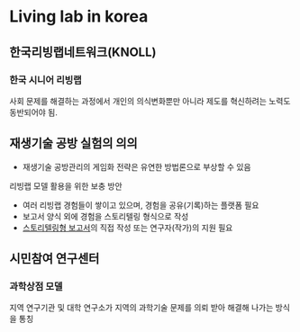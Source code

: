# Living lab in korea

## 한국리빙랩네트워크(KNOLL)

### 한국 시니어 리빙랩

사회 문제를 해결하는 과정에서 개인의 의식변화뿐만 아니라 제도를 혁신하려는 노력도 동반되어야 됨. 

## 재생기술 공방 실험의 의의

* 재생기술 공방관리의 게임화 전략은 유연한 방법론으로 부상할 수 있음



리빙랩 모델 활용을 위한 보충 방안

* 여러 리빙랩 경험들이 쌓이고 있으며, 경험을 공유(기록)하는 플랫폼 필요
* 보고서 양식 외에 경험을 스토리텔링 형식으로 작성
* <u>스토리텔링형 보고서</u>의 직접 작성 또는 연구자(작가)의 지원 필요

## 시민참여 연구센터

### 과학상점 모델

지역 연구기관 및 대학 연구소가 지역의 과학기술 문제를 의뢰 받아 해결해 나가는 방식을 통칭

